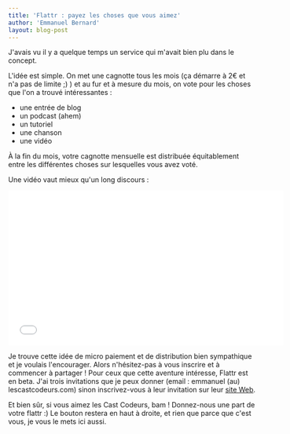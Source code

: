 ```yaml
---
title: 'Flattr : payez les choses que vous aimez'
author: 'Emmanuel Bernard'
layout: blog-post
---
```

J'avais vu il y a quelque temps un service qui m'avait bien plu dans le concept.

L'idée est simple. On met une cagnotte tous les mois (ça démarre à 2€ et n'a pas de limite ;) ) et 
au fur et à mesure du mois, on vote pour les choses que l'on a trouvé intéressantes :

- une entrée de blog
- un podcast (ahem)
- un tutoriel
- une chanson
- une vidéo

À la fin du mois, votre cagnotte mensuelle est distribuée équitablement entre les différentes 
choses sur lesquelles vous avez voté.

Une vidéo vaut mieux qu'un long discours :

<iframe width="560" height="315" src="//www.youtube.com/embed/9zrMlEEWBgY" frameborder="0" allowfullscreen></iframe>

Je trouve cette idée de micro paiement et de distribution bien sympathique et je voulais 
l'encourager. Alors n'hésitez-pas à vous inscrire et à commencer à partager ! Pour ceux que cette 
aventure intéresse, Flattr est en beta. J'ai trois invitations que je peux donner (email : emmanuel 
(au) lescastcodeurs.com) sinon inscrivez-vous à leur invitation sur leur [site Web](http://flattr.com).

Et bien sûr, si vous aimez les Cast Codeurs, bam ! Donnez-nous une part de votre flattr :) Le bouton
restera en haut à droite, et rien que parce que c'est vous, je vous le mets ici aussi.
